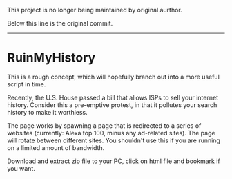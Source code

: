  This project is no longer being maintained by original aurthor.

Below this line is the original commit.

--------------------------------------------------------------------------------

RuinMyHistory
=============

This is a rough concept, which will hopefully branch out into a more
useful script in time.

Recently, the U.S. House passed a bill that allows ISPs to sell your
internet history. Consider this a pre-emptive protest, in that it
pollutes your search history to make it worthless.

The page works by spawning a page that is redirected to a series of
websites (currently: Alexa top 100, minus any ad-related sites). The
page will rotate between different sites. You shouldn't use this if you
are running on a limited amount of bandwidth.

Download and extract zip file to your PC, click on html file and bookmark if you want.
